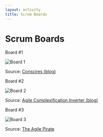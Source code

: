```yaml
---
layout: activity
title: Scrum Boards
---
```


# Scrum Boards

Board #1

![Board 1](images/scrum-board-1.jpg)

Source: [Conscires (blog)](http://agile.conscires.com/2010/07/24/the-power-of-taskboard/)



Board #2

![Board 2](images/scrum-board-2.jpg)

Source: [Agile Complexification Inverter (blog)](http://agilecomplexificationinverter.blogspot.co.nz/2013/11/elements-of-effective-scrum-task-board.html)



Board #3

![Board 3](images/scrum-board-3.jpg)

Source: [The Agile Pirate](http://theagilepirate.net/archives/1178)